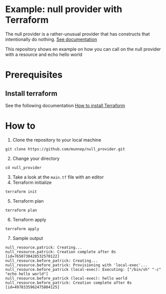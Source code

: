 # Example: null provider with Terraform

The null provider is a rather-unusual provider that has constructs that intentionally do nothing. [See documentation](https://registry.terraform.io/providers/hashicorp/null/latest/docs) 

This repository shows en example on how you can call on the null provider with a resource and echo hello world


# Prerequisites

## Install terraform  
See the following documentation [How to install Terraform](https://learn.hashicorp.com/tutorials/terraform/install-cli)

# How to

1. Clone the repository to your local machine
```
git clone https://github.com/munnep/null_provider.git
```
2. Change your directory
```
cd null_provider
```
3. Take a look at the ```main.tf``` file with an editor
4. Terraform initialize
```
terraform init
```
5. Terraform plan
```
terraform plan
```
6. Terraform apply
```
terraform apply
```
7. Sample output
```
null_resource.patrick: Creating...
null_resource.patrick: Creation complete after 0s [id=7650730428532570122]
null_resource.before_patrick: Creating...
null_resource.before_patrick: Provisioning with 'local-exec'...
null_resource.before_patrick (local-exec): Executing: ["/bin/sh" "-c" "echo hello world"]
null_resource.before_patrick (local-exec): hello world
null_resource.before_patrick: Creation complete after 0s [id=4978335962475804125]
```